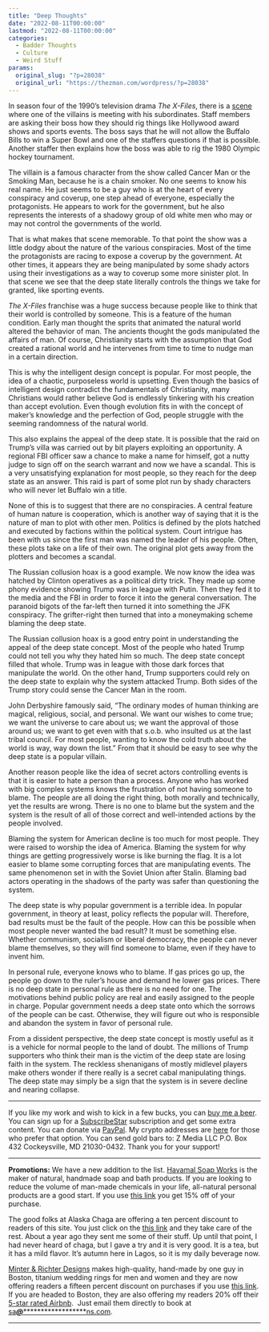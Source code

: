 ```yaml
---
title: "Deep Thoughts"
date: "2022-08-11T00:00:00"
lastmod: "2022-08-11T00:00:00"
categories:
  - Badder Thoughts
  - Culture
  - Weird Stuff
params:
  original_slug: "?p=28038"
  original_url: "https://thezman.com/wordpress/?p=28038"
---
```


In season four of the 1990’s television drama *The X-Files*, there is a
[scene](https://www.youtube.com/watch?v=NyhAJEPEHk4) where one of the
villains is meeting with his subordinates. Staff members are asking
their boss how they should rig things like Hollywood award shows and
sports events. The boss says that he will not allow the Buffalo Bills to
win a Super Bowl and one of the staffers questions if that is possible.
Another staffer then explains how the boss was able to rig the 1980
Olympic hockey tournament.

The villain is a famous character from the show called Cancer Man or the
Smoking Man, because he is a chain smoker. No one seems to know his real
name. He just seems to be a guy who is at the heart of every conspiracy
and coverup, one step ahead of everyone, especially the protagonists. He
appears to work for the government, but he also represents the interests
of a shadowy group of old white men who may or may not control the
governments of the world.

That is what makes that scene memorable. To that point the show was a
little dodgy about the nature of the various conspiracies. Most of the
time the protagonists are racing to expose a coverup by the government.
At other times, it appears they are being manipulated by some shady
actors using their investigations as a way to coverup some more sinister
plot. In that scene we see that the deep state literally controls the
things we take for granted, like sporting events.

*The X-Files* franchise was a huge success because people like to think
that their world is controlled by someone. This is a feature of the
human condition. Early man thought the sprits that animated the natural
world altered the behavior of man. The ancients thought the gods
manipulated the affairs of man. Of course, Christianity starts with the
assumption that God created a rational world and he intervenes from time
to time to nudge man in a certain direction.

This is why the intelligent design concept is popular. For most people,
the idea of a chaotic, purposeless world is upsetting. Even though the
basics of intelligent design contradict the fundamentals of
Christianity, many Christians would rather believe God is endlessly
tinkering with his creation than accept evolution. Even though evolution
fits in with the concept of maker’s knowledge and the perfection of God,
people struggle with the seeming randomness of the natural world.

This also explains the appeal of the deep state. It is possible that the
raid on Trump’s villa was carried out by bit players exploiting an
opportunity. A regional FBI officer saw a chance to make a name for
himself, got a nutty judge to sign off on the search warrant and now we
have a scandal. This is a very unsatisfying explanation for most people,
so they reach for the deep state as an answer. This raid is part of some
plot run by shady characters who will never let Buffalo win a title.

None of this is to suggest that there are no conspiracies. A central
feature of human nature is cooperation, which is another way of saying
that it is the nature of man to plot with other men. Politics is defined
by the plots hatched and executed by factions within the political
system. Court intrigue has been with us since the first man was named
the leader of his people. Often, these plots take on a life of their
own. The original plot gets away from the plotters and becomes a
scandal.

The Russian collusion hoax is a good example. We now know the idea was
hatched by Clinton operatives as a political dirty trick. They made up
some phony evidence showing Trump was in league with Putin. Then they
fed it to the media and the FBI in order to force it into the general
conversation. The paranoid bigots of the far-left then turned it into
something the JFK conspiracy. The grifter-right then turned that into a
moneymaking scheme blaming the deep state.

The Russian collusion hoax is a good entry point in understanding the
appeal of the deep state concept. Most of the people who hated Trump
could not tell you why they hated him so much. The deep state concept
filled that whole. Trump was in league with those dark forces that
manipulate the world. On the other hand, Trump supporters could rely on
the deep state to explain why the system attacked Trump. Both sides of
the Trump story could sense the Cancer Man in the room.

John Derbyshire famously said, “The ordinary modes of human thinking are
magical, religious, social, and personal. We want our wishes to come
true; we want the universe to care about us; we want the approval of
those around us; we want to get even with that s.o.b. who insulted us at
the last tribal council. For most people, wanting to know the cold truth
about the world is way, way down the list.” From that it should be easy
to see why the deep state is a popular villain.

Another reason people like the idea of secret actors controlling events
is that it is easier to hate a person than a process. Anyone who has
worked with big complex systems knows the frustration of not having
someone to blame. The people are all doing the right thing, both morally
and technically, yet the results are wrong. There is no one to blame but
the system and the system is the result of all of those correct and
well-intended actions by the people involved.

Blaming the system for American decline is too much for most people.
They were raised to worship the idea of America. Blaming the system for
why things are getting progressively worse is like burning the flag. It
is a lot easier to blame some corrupting forces that are manipulating
events. The same phenomenon set in with the Soviet Union after Stalin.
Blaming bad actors operating in the shadows of the party was safer than
questioning the system.

The deep state is why popular government is a terrible idea. In popular
government, in theory at least, policy reflects the popular will.
Therefore, bad results must be the fault of the people. How can this be
possible when most people never wanted the bad result? It must be
something else. Whether communism, socialism or liberal democracy, the
people can never blame themselves, so they will find someone to blame,
even if they have to invent him.

In personal rule, everyone knows who to blame. If gas prices go up, the
people go down to the ruler’s house and demand he lower gas prices.
There is no deep state in personal rule as there is no need for one. The
motivations behind public policy are real and easily assigned to the
people in charge. Popular government needs a deep state onto which the
sorrows of the people can be cast. Otherwise, they will figure out who
is responsible and abandon the system in favor of personal rule.

From a dissident perspective, the deep state concept is mostly useful as
it is a vehicle for normal people to the land of doubt. The millions of
Trump supporters who think their man is the victim of the deep state are
losing faith in the system. The reckless shenanigans of mostly midlevel
players make others wonder if there really is a secret cabal
manipulating things. The deep state may simply be a sign that the system
is in severe decline and nearing collapse.

------------------------------------------------------------------------

If you like my work and wish to kick in a few bucks, you can
<a href="https://www.buymeacoffee.com/mujolulu" rel="noopener"
target="_blank">buy me a beer</a>. You can sign up for a
<a href="https://www.subscribestar.com/the-z-blog" rel="noopener"
target="_blank">SubscribeStar</a> subscription and get some extra
content. You can donate via <a
href="https://www.paypal.com/donate/?cmd=_s-xclick&amp;hosted_button_id=UDAS2Q8JYA6CN&amp;source=url"
rel="noopener" target="_blank">PayPal</a>. My crypto addresses are
<a href="https://thezman.com/wordpress/?page_id=22713" rel="noopener"
target="_blank">here</a> for those who prefer that option. You can send
gold bars to: Z Media LLC P.O. Box 432 Cockeysville, MD 21030-0432.
Thank you for your support!

------------------------------------------------------------------------

**Promotions:** We have a new addition to the list.
<a href="https://havamalsoapworks.com/" rel="noopener"
target="_blank">Havamal Soap Works</a> is the maker of natural, handmade
soap and bath products. If you are looking to reduce the volume of
man-made chemicals in your life, all-natural personal products are a
good start. If you use
<a href="https://havamalsoapworks.com/discount/ZMAN" rel="noopener"
target="_blank">this link</a> you get 15% off of your purchase.

The good folks at Alaska Chaga are offering a ten percent discount to
readers of this site. You just click on the
<a href="https://alaskachaga.us/discount/ZMAN" rel="noopener noreferrer"
target="_blank">this link</a> and they take care of the rest. About a
year ago they sent me some of their stuff. Up until that point, I had
never heard of chaga, but I gave a try and it is very good. It is a tea,
but it has a mild flavor. It’s autumn here in Lagos, so it is my daily
beverage now.

<a href="https://www.minterandrichterdesigns.com/"
rel="noreferrer nofollow noopener" target="_blank">Minter &amp; Richter
Designs</a> makes high-quality, hand-made by one guy in Boston, titanium
wedding rings for men and women and they are now offering readers a
fifteen percent discount on purchases if you use
<a href="https://www.minterandrichterdesigns.com/discount/ZMAN"
rel="noreferrer nofollow noopener" target="_blank">this link</a>.
<span class="highlight"><span class="colour"><span class="font"><span class="size">If
you are headed to Boston, they are also offering my readers 20% off
their <a
href="https://www.airbnb.com/users/7988017/listings?user_id=7988017&amp;s=3"
rel="noopener noreferrer" target="_blank">5-star rated Airbnb</a>.  Just
email them directly to book at
<a href="mailto:sa***@*********************ns.com"
data-original-string="j7Rfk7SrCa3Pizt63gwyFg==cb7U471dkuLC7wp/2GX8zz0RXqISFXVJ+hmHopdyEttzrDpxJlG9ZdeTQekIqtcsmd1"><span
class="apbct-email-encoder"
data-original-string="lFhR3MJe9ItGU8lpCP76wA==cb7CQEbCEyvGoqsVtTdxh4Hg3T2ncZbGW8TuiCvHyFtgS5mOBhqF9n+SRKMV3r6YcYw"
title="This contact has been encoded by Anti-Spam by CleanTalk. Click to decode. To finish the decoding make sure that JavaScript is enabled in your browser.">sa<span
class="apbct-blur">***</span>@<span
class="apbct-blur">*********************</span>ns.com</span></a>.</span></span></span></span>

------------------------------------------------------------------------
